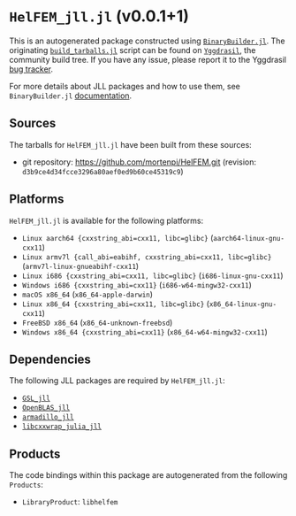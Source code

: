 # `HelFEM_jll.jl` (v0.0.1+1)

This is an autogenerated package constructed using [`BinaryBuilder.jl`](https://github.com/JuliaPackaging/BinaryBuilder.jl). The originating [`build_tarballs.jl`](https://github.com/JuliaPackaging/Yggdrasil/blob/dfe3f69d132e8c4f92462960544da2c38fc19349/H/HelFEM/build_tarballs.jl) script can be found on [`Yggdrasil`](https://github.com/JuliaPackaging/Yggdrasil/), the community build tree.  If you have any issue, please report it to the Yggdrasil [bug tracker](https://github.com/JuliaPackaging/Yggdrasil/issues).

For more details about JLL packages and how to use them, see `BinaryBuilder.jl` [documentation](https://juliapackaging.github.io/BinaryBuilder.jl/dev/jll/).

## Sources

The tarballs for `HelFEM_jll.jl` have been built from these sources:

* git repository: https://github.com/mortenpi/HelFEM.git (revision: `d3b9ce4d34fcce3296a80aef0ed9b60ce45319c9`)

## Platforms

`HelFEM_jll.jl` is available for the following platforms:

* `Linux aarch64 {cxxstring_abi=cxx11, libc=glibc}` (`aarch64-linux-gnu-cxx11`)
* `Linux armv7l {call_abi=eabihf, cxxstring_abi=cxx11, libc=glibc}` (`armv7l-linux-gnueabihf-cxx11`)
* `Linux i686 {cxxstring_abi=cxx11, libc=glibc}` (`i686-linux-gnu-cxx11`)
* `Windows i686 {cxxstring_abi=cxx11}` (`i686-w64-mingw32-cxx11`)
* `macOS x86_64` (`x86_64-apple-darwin`)
* `Linux x86_64 {cxxstring_abi=cxx11, libc=glibc}` (`x86_64-linux-gnu-cxx11`)
* `FreeBSD x86_64` (`x86_64-unknown-freebsd`)
* `Windows x86_64 {cxxstring_abi=cxx11}` (`x86_64-w64-mingw32-cxx11`)

## Dependencies

The following JLL packages are required by `HelFEM_jll.jl`:

* [`GSL_jll`](https://github.com/JuliaBinaryWrappers/GSL_jll.jl)
* [`OpenBLAS_jll`](https://github.com/JuliaBinaryWrappers/OpenBLAS_jll.jl)
* [`armadillo_jll`](https://github.com/JuliaBinaryWrappers/armadillo_jll.jl)
* [`libcxxwrap_julia_jll`](https://github.com/JuliaBinaryWrappers/libcxxwrap_julia_jll.jl)

## Products

The code bindings within this package are autogenerated from the following `Products`:

* `LibraryProduct`: `libhelfem`
